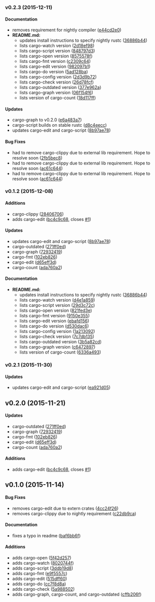 <a name="v0.2.3"></a>
### v0.2.3 (2015-12-11)

#### Documentation

*   removes requirement for nightly compiler ([e44cd2e0](https://github.com/kbknapp/cargo-extras/commit/e44cd2e0e31114b735496818606381cc883fbabc))
* **README.md:**
  *  updates install instructions to specify nightly rustc ([36886b44](https://github.com/kbknapp/cargo-extras/commit/36886b441a2a749f3bca154af1ca5410233be657))
  *  lists cargo-watch version ([2d18ef98](https://github.com/kbknapp/cargo-extras/commit/2d18ef983f09cbe255208d6dd81b2a052727b722))
  *  lists cargo-script version ([848797d3](https://github.com/kbknapp/cargo-extras/commit/848797d3a12e382275c90d884060b22f4805c324))
  *  lists cargo-open version ([8575578f](https://github.com/kbknapp/cargo-extras/commit/8575578f8eb440dae7124a70f2136c159be61e33))
  *  lists cargo-fmt version ([c2309c64](https://github.com/kbknapp/cargo-extras/commit/c2309c6442a5563e02c75ec22a2b8d513a1a585a))
  *  lists cargo-edit version ([982097b1](https://github.com/kbknapp/cargo-extras/commit/982097b157e0cbf36d32f2a281d5ac33767d57f9))
  *  lists cargo-do version ([5ad128ba](https://github.com/kbknapp/cargo-extras/commit/5ad128bafff7a140ef83ef539d669ba2b86ba0e9))
  *  lists cargo-config version ([2d3d9b72](https://github.com/kbknapp/cargo-extras/commit/2d3d9b72193ed17941c9fbe453f9d7a671513ae7))
  *  lists cargo-check version ([26d78fcf](https://github.com/kbknapp/cargo-extras/commit/26d78fcff3d2126b08447472b3a6fec1a3193c4e))
  *  lists cargo-outdated version ([377e962a](https://github.com/kbknapp/cargo-extras/commit/377e962afc5e475f7d577814d2aa93ae9a1006a4))
  *  lists cargo-graph version ([06f154f6](https://github.com/kbknapp/cargo-extras/commit/06f154f6c9edbbccc9fd8e20f5ce7f9638fa0582))
  *  lists version of cargo-count ([18d117ff](https://github.com/kbknapp/cargo-extras/commit/18d117ff1a4e134a608c70befe3cd444a22e8138))

#### Updates

*   cargo-graph to v0.2.0 ([e6a483a7](https://github.com/kbknapp/cargo-extras/commit/e6a483a7ab91b5cf408e7e9c4ad658eb0544d4c9))
*   cargo-script builds on stable rustc ([d8c4eecc](https://github.com/kbknapp/cargo-extras/commit/d8c4eecc839dbca4a4813d53da4efcb924142aeb))
*   updates cargo-edit and cargo-script ([8b97ae78](https://github.com/kbknapp/cargo-extras/commit/8b97ae785e5deab8378549f8ed77319e8c9e2a5a))

#### Bug Fixes

*   had to remove cargo-clippy due to external lib requirement. Hope to resolve soon ([2fb5bec8](https://github.com/kbknapp/cargo-extras/commit/2fb5bec8185fccb29944c030b2135e4cc5196d11))
*   had to remove cargo-clippy due to external lib requirement. Hope to resolve soon ([ac61c644](https://github.com/kbknapp/cargo-extras/commit/ac61c644d76c98cfd726941ca2532244d4f55ff4))
*   had to remove cargo-clippy due to external lib requirement. Hope to resolve soon ([ac61c644](https://github.com/kbknapp/cargo-extras/commit/ac61c644d76c98cfd726941ca2532244d4f55ff4))

<a name="v0.2.2"></a>
### v0.1.2 (2015-12-08)


#### Additions

*   cargo-clippy ([28406706](https://github.com/kbknapp/cargo-extras/commit/284067061bf597627ff19f3477336fa290271551))
*   adds cargo-edit ([bc4c9c68](https://github.com/kbknapp/cargo-extras/commit/bc4c9c6842cdb5114c6df050e40f58dfc936d50e), closes [#1](https://github.com/kbknapp/cargo-extras/issues/1))

#### Updates

*   updates cargo-edit and cargo-script ([8b97ae78](https://github.com/kbknapp/cargo-extras/commit/8b97ae785e5deab8378549f8ed77319e8c9e2a5a))
*   cargo-outdated ([271ff0ed](https://github.com/kbknapp/cargo-extras/commit/271ff0edb59b881dc6cf816ffd594f191a5faa61))
*   cargo-graph ([72932419](https://github.com/kbknapp/cargo-extras/commit/72932419da475f91e4923d0d5c5c519b582076a1))
*   cargo-fmt ([102eb826](https://github.com/kbknapp/cargo-extras/commit/102eb826aa0997476723b238f3366e21655bef0b))
*   cargo-edit ([d65eff3d](https://github.com/kbknapp/cargo-extras/commit/d65eff3daf071888640c6bdd7c60a8b5113b5786))
*   cargo-count ([ada760a2](https://github.com/kbknapp/cargo-extras/commit/ada760a287ae328fdaa502a562e860824f4b74c2))

#### Documentation

* **README.md:**
  *  updates install instructions to specify nightly rustc ([36886b44](https://github.com/kbknapp/cargo-extras/commit/36886b441a2a749f3bca154af1ca5410233be657))
  *  lists cargo-watch version ([d4e1a859](https://github.com/kbknapp/cargo-extras/commit/d4e1a8592020e32544acc24074f043cac780f683))
  *  lists cargo-script version ([29d3c72c](https://github.com/kbknapp/cargo-extras/commit/29d3c72c4351fc3d68dcfe0ea2eb716de726087f))
  *  lists cargo-open version ([821fed3e](https://github.com/kbknapp/cargo-extras/commit/821fed3e8853d5cc54a5265cd9a15e5fa1bd16aa))
  *  lists cargo-fmt version ([9150e355](https://github.com/kbknapp/cargo-extras/commit/9150e355ac75c410f50e6ec46c0f5bfd48335987))
  *  lists cargo-edit version ([ebafd156](https://github.com/kbknapp/cargo-extras/commit/ebafd15632201a57b3da9f374a3cbfdbc6a24911))
  *  lists cargo-do version ([d530dac6](https://github.com/kbknapp/cargo-extras/commit/d530dac637a9fbe90771d488f60fc50b05a45afa))
  *  lists cargo-config version ([1a213092](https://github.com/kbknapp/cargo-extras/commit/1a2130925d3a551f23074c78593ad5281d54bc04))
  *  lists cargo-check version ([7c7db135](https://github.com/kbknapp/cargo-extras/commit/7c7db135887ebf17af7b9974017c8b9f82965077))
  *  lists cargo-outdated version ([3b5a82cd](https://github.com/kbknapp/cargo-extras/commit/3b5a82cd0efb58a8b5ace093faf8f87da7498bd2))
  *  lists cargo-graph version ([c6472897](https://github.com/kbknapp/cargo-extras/commit/c6472897fa079f0ae8725e7027fc549fdafd3703))
  *  lists version of cargo-count ([6336a493](https://github.com/kbknapp/cargo-extras/commit/6336a493a6d933fb2dda28b4dff198a6dac34c74))



<a name="v0.2.1"></a>
### v0.2.1 (2015-11-30)


#### Updates

*   updates cargo-edit and cargo-script ([ea921d05](https://github.com/kbknapp/cargo-extras/commit/ea921d0548cfe332358d43920b4c40cdb88be556))



<a name="v0.2.0"></a>
## v0.2.0 (2015-11-21)


#### Updates

*   cargo-outdated ([271ff0ed](https://github.com/kbknapp/cargo-extras/commit/271ff0edb59b881dc6cf816ffd594f191a5faa61))
*   cargo-graph ([72932419](https://github.com/kbknapp/cargo-extras/commit/72932419da475f91e4923d0d5c5c519b582076a1))
*   cargo-fmt ([102eb826](https://github.com/kbknapp/cargo-extras/commit/102eb826aa0997476723b238f3366e21655bef0b))
*   cargo-edit ([d65eff3d](https://github.com/kbknapp/cargo-extras/commit/d65eff3daf071888640c6bdd7c60a8b5113b5786))
*   cargo-count ([ada760a2](https://github.com/kbknapp/cargo-extras/commit/ada760a287ae328fdaa502a562e860824f4b74c2))

#### Additions

*   adds cargo-edit ([bc4c9c68](https://github.com/kbknapp/cargo-extras/commit/bc4c9c6842cdb5114c6df050e40f58dfc936d50e), closes [#1](https://github.com/kbknapp/cargo-extras/issues/1))



<a name="v0.1.0"></a>
## v0.1.0 (2015-11-14)


#### Bug Fixes

*   removes cargo-edit due to extern crates ([4cc24f26](https://github.com/kbknapp/cargo-extras/commit/4cc24f260f568e6d8231c5e99cac9c251c6d874e))
*   removes cargo-clippy due to nightly requirement ([c22db9ca](https://github.com/kbknapp/cargo-extras/commit/c22db9cab2375eef9bf6e1b00dfb69009d7c8e8d))

#### Documentation

*   fixes a typo in readme ([baf6bb6f](https://github.com/kbknapp/cargo-extras/commit/baf6bb6f068eb632956495c99884f70c03f94427))

#### Additions

*   adds cargo-open ([5f42d257](https://github.com/kbknapp/cargo-extras/commit/5f42d257633b623edfb534c10685275884216d76))
*   adds cargo-watch ([8020744f](https://github.com/kbknapp/cargo-extras/commit/8020744f2285333ceb1befc0514e016639452955))
*   adds cargo-script ([3ddb19d8](https://github.com/kbknapp/cargo-extras/commit/3ddb19d8bb93c992dd1704cc249c1fd9b0d10918))
*   adds cargo-fmt ([e9f5557c](https://github.com/kbknapp/cargo-extras/commit/e9f5557ce191f0c6db905efd04f1cb3bfa927eb3))
*   adds cargo-edit ([515dff60](https://github.com/kbknapp/cargo-extras/commit/515dff601950e2077e338b183ac0e121fffb86fd))
*   adds cargo-do ([cc7f8d8a](https://github.com/kbknapp/cargo-extras/commit/cc7f8d8ab8d2b3e5170eacf81c798aa3a7c056f3))
*   adds cargo-check ([5a988502](https://github.com/kbknapp/cargo-extras/commit/5a988502e8f6d550332e580faa4fbeb43761576d))
*   adds cargo-graph, cargo-count, and cargo-outdated ([cffb206f](https://github.com/kbknapp/cargo-extras/commit/cffb206f6449117801e033f31e373e11fc9afed3))



